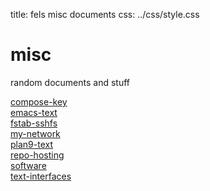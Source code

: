 title: fels misc documents
css:   ../css/style.css

misc
====

random documents and stuff

[compose-key](./compose-key.md)  
[emacs-text](./emacs-text.md)  
[fstab-sshfs](./fstab-sshfs.md)  
[my-network](./my-network.md)  
[plan9-text](./plan9-text.md)  
[repo-hosting](./repo-hosting.md)  
[software](./software.md)  
[text-interfaces](./text-interfaces.md)  

